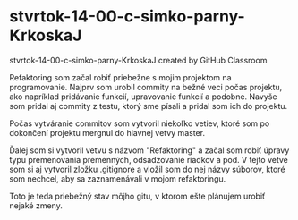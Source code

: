 # stvrtok-14-00-c-simko-parny-KrkoskaJ
stvrtok-14-00-c-simko-parny-KrkoskaJ created by GitHub Classroom

Refaktoring som začal robiť priebežne s mojim projektom na programovanie. 
Najprv som urobil commity na bežné veci počas projektu, ako napríklad pridávanie funkcií, 
upravovanie funkcií a podobne. Navyše som pridal aj commity z testu, ktorý sme písali a pridal som ich
do projektu.

Počas vytváranie commitov som vytvoril niekoľko vetiev, ktoré som po dokončení projektu mergnul do 
hlavnej vetvy master. 

Ďalej som si vytvoril vetvu s názvom "Refaktoring" a začal som robiť úpravy typu premenovania premenných,
odsadzovanie riadkov a pod. V tejto vetve som si aj vytvoril zložku .gitignore a vložil som do nej názvy
súborov, ktoré som nechcel, aby sa zaznamenávali v mojom refaktoringu.

Toto je teda priebežný stav môjho gitu, v ktorom ešte plánujem urobiť nejaké zmeny.

